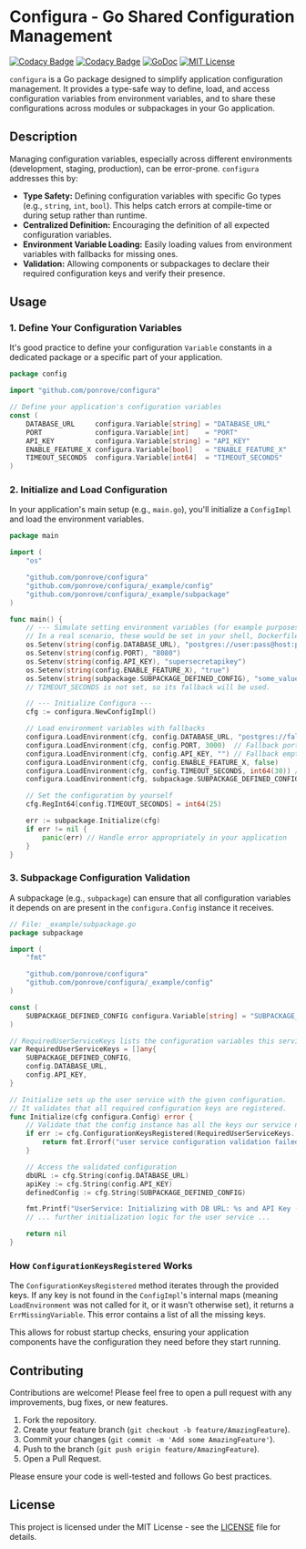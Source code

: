 # Configura - Go Shared Configuration Management

[![Codacy Badge](https://app.codacy.com/project/badge/Grade/e21f682950c3464c9f241806ae5d892d)](https://app.codacy.com/gh/ponrove/configura/dashboard?utm_source=gh&utm_medium=referral&utm_content=&utm_campaign=Badge_grade)
[![Codacy Badge](https://app.codacy.com/project/badge/Coverage/e21f682950c3464c9f241806ae5d892d)](https://app.codacy.com/gh/ponrove/configura/dashboard?utm_source=gh&utm_medium=referral&utm_content=&utm_campaign=Badge_coverage)
[![GoDoc](https://godoc.org/github.com/ponrove/configura?status.svg)](https://godoc.org/github.com/ponrove/configura)
[![MIT License](https://img.shields.io/badge/license-MIT-blue.svg)](LICENSE)

`configura` is a Go package designed to simplify application configuration management. It provides a type-safe way to define, load, and access configuration variables from environment variables, and to share these configurations across modules or subpackages in your Go application.

## Description

Managing configuration variables, especially across different environments (development, staging, production), can be error-prone. `configura` addresses this by:

- **Type Safety:** Defining configuration variables with specific Go types (e.g., `string`, `int`, `bool`). This helps catch errors at compile-time or during setup rather than runtime.
- **Centralized Definition:** Encouraging the definition of all expected configuration variables.
- **Environment Variable Loading:** Easily loading values from environment variables with fallbacks for missing ones.
- **Validation:** Allowing components or subpackages to declare their required configuration keys and verify their presence.

## Usage

### 1. Define Your Configuration Variables

It's good practice to define your configuration `Variable` constants in a dedicated package or a specific part of your application.

```go
package config

import "github.com/ponrove/configura"

// Define your application's configuration variables
const (
	DATABASE_URL     configura.Variable[string] = "DATABASE_URL"
	PORT             configura.Variable[int]    = "PORT"
	API_KEY          configura.Variable[string] = "API_KEY"
	ENABLE_FEATURE_X configura.Variable[bool]   = "ENABLE_FEATURE_X"
	TIMEOUT_SECONDS  configura.Variable[int64]  = "TIMEOUT_SECONDS"
)
```

### 2. Initialize and Load Configuration

In your application's main setup (e.g., `main.go`), you'll initialize a `ConfigImpl` and load the environment variables.

```go
package main

import (
	"os"

	"github.com/ponrove/configura"
	"github.com/ponrove/configura/_example/config"
	"github.com/ponrove/configura/_example/subpackage"
)

func main() {
	// --- Simulate setting environment variables (for example purposes) ---
	// In a real scenario, these would be set in your shell, Dockerfile, K8s manifest, etc.
	os.Setenv(string(config.DATABASE_URL), "postgres://user:pass@host:port/dbname")
	os.Setenv(string(config.PORT), "8080")
	os.Setenv(string(config.API_KEY), "supersecretapikey")
	os.Setenv(string(config.ENABLE_FEATURE_X), "true")
	os.Setenv(string(subpackage.SUBPACKAGE_DEFINED_CONFIG), "some_value")
	// TIMEOUT_SECONDS is not set, so its fallback will be used.

	// --- Initialize Configura ---
	cfg := configura.NewConfigImpl()

	// Load environment variables with fallbacks
	configura.LoadEnvironment(cfg, config.DATABASE_URL, "postgres://fallback_user:fallback_pass@localhost:5432/fallback_db")
	configura.LoadEnvironment(cfg, config.PORT, 3000)  // Fallback port 3000
	configura.LoadEnvironment(cfg, config.API_KEY, "") // Fallback empty string if not set
	configura.LoadEnvironment(cfg, config.ENABLE_FEATURE_X, false)
	configura.LoadEnvironment(cfg, config.TIMEOUT_SECONDS, int64(30)) // Fallback 30 seconds
	configura.LoadEnvironment(cfg, subpackage.SUBPACKAGE_DEFINED_CONFIG, "default_value")

	// Set the configuration by yourself
	cfg.RegInt64[config.TIMEOUT_SECONDS] = int64(25)

	err := subpackage.Initialize(cfg)
	if err != nil {
		panic(err) // Handle error appropriately in your application
	}
}
```

### 3. Subpackage Configuration Validation

A subpackage (e.g., `subpackage`) can ensure that all configuration variables it depends on are present in the `configura.Config` instance it receives.

```go
// File: _example/subpackage.go
package subpackage

import (
	"fmt"

	"github.com/ponrove/configura"
	"github.com/ponrove/configura/_example/config"
)

const (
	SUBPACKAGE_DEFINED_CONFIG configura.Variable[string] = "SUBPACKAGE_DEFINED_CONFIG"
)

// RequiredUserServiceKeys lists the configuration variables this service needs.
var RequiredUserServiceKeys = []any{
	SUBPACKAGE_DEFINED_CONFIG,
	config.DATABASE_URL,
	config.API_KEY,
}

// Initialize sets up the user service with the given configuration.
// It validates that all required configuration keys are registered.
func Initialize(cfg configura.Config) error {
	// Validate that the config instance has all the keys our service needs
	if err := cfg.ConfigurationKeysRegistered(RequiredUserServiceKeys...); err != nil {
		return fmt.Errorf("user service configuration validation failed: %w", err)
	}

	// Access the validated configuration
	dbURL := cfg.String(config.DATABASE_URL)
	apiKey := cfg.String(config.API_KEY)
	definedConfig := cfg.String(SUBPACKAGE_DEFINED_CONFIG)

	fmt.Printf("UserService: Initializing with DB URL: %s and API Key (present: %t), and has subpackage defined key (present: %s)\n", dbURL, apiKey != "", definedConfig)
	// ... further initialization logic for the user service ...

	return nil
}
```

### How `ConfigurationKeysRegistered` Works

The `ConfigurationKeysRegistered` method iterates through the provided keys. If any key is not found in the `ConfigImpl`'s internal maps (meaning `LoadEnvironment` was not called for it, or it wasn't otherwise set), it returns a `ErrMissingVariable`. This error contains a list of all the missing keys.

This allows for robust startup checks, ensuring your application components have the configuration they need before they start running.

## Contributing

Contributions are welcome! Please feel free to open a pull request with any improvements, bug fixes, or new features.

1.  Fork the repository.
2.  Create your feature branch (`git checkout -b feature/AmazingFeature`).
3.  Commit your changes (`git commit -m 'Add some AmazingFeature'`).
4.  Push to the branch (`git push origin feature/AmazingFeature`).
5.  Open a Pull Request.

Please ensure your code is well-tested and follows Go best practices.

## License

This project is licensed under the MIT License - see the [LICENSE](LICENSE) file for details.
